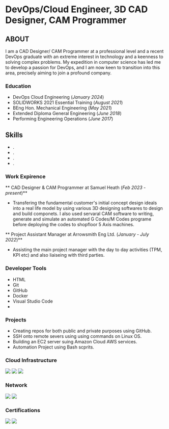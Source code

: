 # DevOps/Cloud Engineer, 3D CAD Designer, CAM Programmer

## ABOUT
I am a CAD Designer/ CAM Programmer at a professional level and a recent DevOps graduate with an extreme interest in technology and a keenness to solving complex problems. My expedition in computer science has led me to develop a passion for DevOps, and I am now keen to transition into this area, precisely aiming to join a profound company. 

### Education
- DevOps Cloud Engineering (_January 2024_)
- SOLIDWORKS 2021 Essential Training (_August 2021_)
- BEng Hon. Mechanical Engineering (_May 2021_) 
- Extended Diploma General Engineering (_June 2018_) 
- Performing Engineering Operations (_June 2017_)

## Skills
- .
- .
- .
- .

### Work Expirence 
** CAD Designer & CAM Programmer at Samuel Heath (_Feb 2023 - present_)**
- Transfering the fundamental customer's initial concept design ideals into a real life model by using various 3D designing softwares to design and build componets. I also used servaral CAM software to writing, generate and simulate an automated G Codes/M Codes programe before deploying the codes to shopfloor 5 Axis machines.

** Project Assistant Manager at Arrowsmith Eng Ltd. (_January - July 2022_)** 
- Assisting the main project manager with the day to day activities (TPM, KPI etc) and also liaiseing with third parties.

### Developer Tools
- HTML
- Git
- GitHub
- Docker
- Visual Studio Code
- 
### Projects
- Creating repos for both public and private purposes using GitHub.
- SSH onto remote severs using using commands on Linux OS.
- Building an EC2 server suing Amazon Cloud AWS services.
- Automation Project using Bash scprits.

### Cloud Infrastructure
<div>
    <a href="https://aws.amazon.com/"><img src="https://img.shields.io/badge/-Amazon_AWS-FF9900?&style=for-the-badge&logo=Amazon%20AWS&logoColor=white" /></a>  
    <a href="https://www.terraform.io/"><img src="https://img.shields.io/badge/-Terraform-623CE4?&style=for-the-badge&logo=Terraform&logoColor=white" /></a>
    <a href="https://aws.amazon.com/cloudformation/"><img src="https://img.shields.io/badge/-AWS_CloudFormation-232F3E?&style=for-the-badge&logo=Amazon%20AWS&logoColor=white" /></a>
</div>

### Network
<div>
   <a href="https://www.linux.org"><img src="https://img.shields.io/badge/-Linux-007ACC?&style=for-the-badge&logo=Linux&logoColor=white" /></a>
   <a href="https://www.microsoft.com/en-us/windows-server"><img src="https://img.shields.io/badge/-Microsoft_Windows_Servers-007ACC?&style=for-the-badge&logo=Microsoft&logoColor=white" /></a>

</div>


### Certifications 
<div>
<a href="https://solidcam.com/imachining/imachining-overview"><img src="https://img.shields.io/badge/-SolidCAM-007ACC?&style=for-the-badge&logo=Solidworks&logoColor=white" /></a>    
   <a href="https://lordecsacademy.com"><img src="https://img.shields.io/badge/-Lordecs_Academy-007ACC?&style=for-the-badge&logo=Google%20Classroom&logoColor=white" /></a>

</div>
